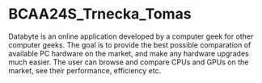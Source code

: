 # BCAA24S_Trnecka_Tomas
 Databyte is an online application developed by a computer geek for other computer geeks. The goal is to provide the best possible comparation of available PC hardware on the market, and make any hardware upgrades much easier. The user can browse and compare CPUs and GPUs on the market, see their performance, efficiency etc.
